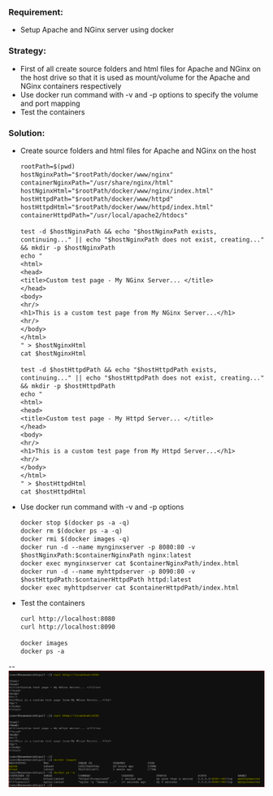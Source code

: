 ### Requirement:
- Setup Apache and NGinx server using docker

### Strategy:
- First of all create source folders and html files for Apache and NGinx on the host drive so that it is used as mount/volume for the Apache and NGinx containers respectively
- Use docker run command with -v and -p options to specify the volume and port mapping
- Test the containers

### Solution:
- Create source folders and html files for Apache and NGinx on the host
    ```
	rootPath=$(pwd)
	hostNginxPath="$rootPath/docker/www/nginx"
	containerNginxPath="/usr/share/nginx/html"
	hostNginxHtml="$rootPath/docker/www/nginx/index.html"
	hostHttpdPath="$rootPath/docker/www/httpd"
	hostHttpdHtml="$rootPath/docker/www/httpd/index.html"
	containerHttpdPath="/usr/local/apache2/htdocs"

	test -d $hostNginxPath && echo "$hostNginxPath exists, continuing..." || echo "$hostNginxPath does not exist, creating..." && mkdir -p $hostNginxPath
	echo "
	<html>
	<head>
	<title>Custom test page - My NGinx Server... </title>
	</head>
	<body>
	<hr/>
	<h1>This is a custom test page from My NGinx Server...</h1>
	<hr/>
	</body>
	</html>
	" > $hostNginxHtml
	cat $hostNginxHtml

	test -d $hostHttpdPath && echo "$hostHttpdPath exists, continuing..." || echo "$hostHttpdPath does not exist, creating..." && mkdir -p $hostHttpdPath
	echo "
	<html>
	<head>
	<title>Custom test page - My Httpd Server... </title>
	</head>
	<body>
	<hr/>
	<h1>This is a custom test page from My Httpd Server...</h1>
	<hr/>
	</body>
	</html>
	" > $hostHttpdHtml
	cat $hostHttpdHtml
    ```
- Use docker run command with -v and -p options
    ```
	docker stop $(docker ps -a -q)
	docker rm $(docker ps -a -q)
	docker rmi $(docker images -q)
	docker run -d --name mynginxserver -p 8080:80 -v $hostNginxPath:$containerNginxPath nginx:latest
	docker exec mynginxserver cat $containerNginxPath/index.html
	docker run -d --name myhttpdserver -p 8090:80 -v $hostHttpdPath:$containerHttpdPath httpd:latest
	docker exec myhttpdserver cat $containerHttpdPath/index.html
    ```
- Test the containers
	```
	curl http://localhost:8080
	curl http://localhost:8090

	docker images
	docker ps -a
	```
-- ![The screenshot](https://github.com/naeemmohd/docker/blob/master/Docker%20101/Series%209%20of%20N%20-%20How%20to%20setup%20Apache%20and%20NGinx%20server%20using%20docker/images/screenshot.PNG)

